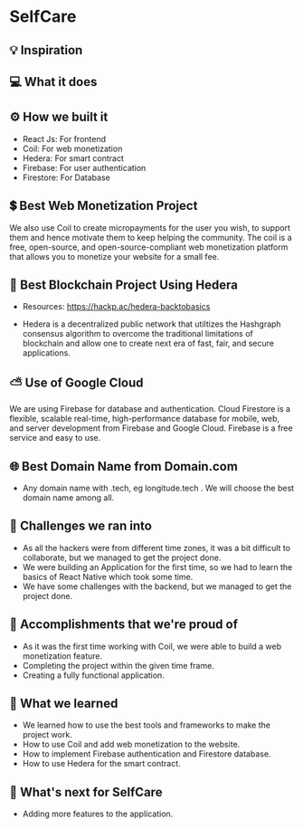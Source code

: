 # SelfCare

## 💡 Inspiration

## 💻 What it does

## ⚙️ How we built it

- React Js: For frontend
- Coil: For web monetization
- Hedera: For smart contract
- Firebase: For user authentication
- Firestore: For Database

## 💲 Best Web Monetization Project

We also use Coil to create micropayments for the user you wish, to support them and hence motivate them to keep helping the community. The coil is a free, open-source, and open-source-compliant web monetization platform that allows you to monetize your website for a small fee.

<!-- Optional(If we are able to implement it) -->

## 🔐 Best Blockchain Project Using Hedera

<!-- https://github.com/publu/hedera-reactjs-boilerplate -->

- Resources: https://hackp.ac/hedera-backtobasics

- Hedera is a decentralized public network that utiltizes the Hashgraph consensus algorithm to overcome the traditional limitations of blockchain and allow one to create next era of fast, fair, and secure applications.

## ⛅ Use of Google Cloud

We are using Firebase for database and authentication. Cloud Firestore is a flexible, scalable real-time, high-performance database for mobile, web, and server development from Firebase and Google Cloud. Firebase is a free service and easy to use.

## 🌐 Best Domain Name from Domain.com

- Any domain name with .tech, eg longitude.tech . We will choose the best domain name among all.

## 🧠 Challenges we ran into

- As all the hackers were from different time zones, it was a bit difficult to collaborate, but we managed to get the project done.
- We were building an Application for the first time, so we had to learn the basics of React Native which took some time.
- We have some challenges with the backend, but we managed to get the project done.

## 🏅 Accomplishments that we're proud of

- As it was the first time working with Coil, we were able to build a web monetization feature.
- Completing the project within the given time frame.
- Creating a fully functional application.

## 📖 What we learned

- We learned how to use the best tools and frameworks to make the project work.
- How to use Coil and add web monetization to the website.
- How to implement Firebase authentication and Firestore database.
- How to use Hedera for the smart contract.

## 🚀 What's next for SelfCare

- Adding more features to the application.
